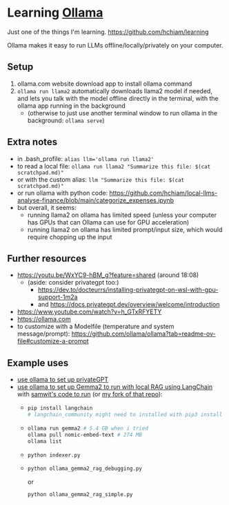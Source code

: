 # Learning [Ollama](https://ollama.com)

Just one of the things I'm learning. https://github.com/hchiam/learning

Ollama makes it easy to run LLMs offline/locally/privately on your computer.

## Setup

1. ollama.com website download app to install ollama command
2. `ollama run llama2` automatically downloads llama2 model if needed, and lets you talk with the model offline directly in the terminal, with the ollama app running in the background
    - (otherwise to just use another terminal window to run ollama in the background: `ollama serve`)

## Extra notes

- in .bash_profile: `alias llm='ollama run llama2'`
- to read a local file: `ollama run llama2 "Summarize this file: $(cat scratchpad.md)"`
- or with the custom alias: `llm "Summarize this file: $(cat scratchpad.md)"`
- or run ollama with python code: https://github.com/hchiam/local-llms-analyse-finance/blob/main/categorize_expenses.ipynb
- but overall, it seems:
  - running llama2 on ollama has limited speed (unless your computer has GPUs that can Ollama can use for GPU acceleration)
  - running llama2 on ollama has limited prompt/input size, which would require chopping up the input

## Further resources

- https://youtu.be/WxYC9-hBM_g?feature=shared (around 18:08)
  - (aside: consider privategpt too:)
    - https://dev.to/docteurrs/installing-privategpt-on-wsl-with-gpu-support-1m2a
    - and https://docs.privategpt.dev/overview/welcome/introduction
- https://www.youtube.com/watch?v=h_GTxRFYETY
- https://ollama.com
- to customize with a Modelfile (temperature and system message/prompt): https://github.com/ollama/ollama?tab=readme-ov-file#customize-a-prompt

## Example uses
- [use ollama to set up privateGPT](https://github.com/hchiam/learning-privateGPT)
- [use ollama to set up Gemma2 to run with local RAG using LangChain](https://www.youtube.com/watch?v=daZOrbMs61I) with [samwit's code to run](https://github.com/samwit/langchain-tutorials/tree/main/2024/gemma2_local_rag) (or [my fork of that repo](https://github.com/hchiam/langchain-tutorials-samwit/tree/main/2024/gemma2_local_rag)):
    - ```sh
      pip install langchain
      # langchain_community might need to installed with pip3 install langchain-community langchain-core
      ```
    - ```sh
      ollama run gemma2 # 5.4 GB when i tried
      ollama pull nomic-embed-text # 274 MB
      ollama list
      ```
    - ```sh
      python indexer.py
      ```
    - ```sh
      python ollama_gemma2_rag_debugging.py
      ```
      or
      ```sh
      python ollama_gemma2_rag_simple.py
      ```
